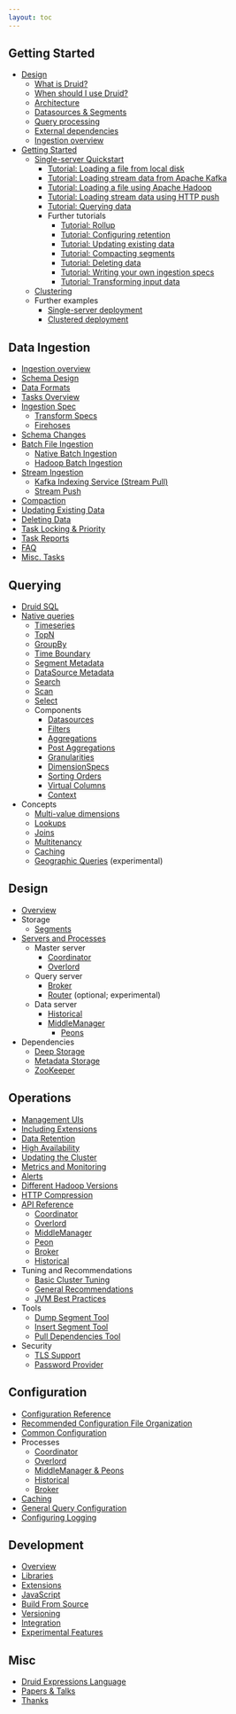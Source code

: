 ```yaml
---
layout: toc
---
```


<!--
  ~ Licensed to the Apache Software Foundation (ASF) under one
  ~ or more contributor license agreements.  See the NOTICE file
  ~ distributed with this work for additional information
  ~ regarding copyright ownership.  The ASF licenses this file
  ~ to you under the Apache License, Version 2.0 (the
  ~ "License"); you may not use this file except in compliance
  ~ with the License.  You may obtain a copy of the License at
  ~
  ~   http://www.apache.org/licenses/LICENSE-2.0
  ~
  ~ Unless required by applicable law or agreed to in writing,
  ~ software distributed under the License is distributed on an
  ~ "AS IS" BASIS, WITHOUT WARRANTIES OR CONDITIONS OF ANY
  ~ KIND, either express or implied.  See the License for the
  ~ specific language governing permissions and limitations
  ~ under the License.
  -->

## Getting Started
  * [Design](/docs/VERSION/design/index.html)
    * [What is Druid?](/docs/VERSION/design/index.html#what-is-druid)
    * [When should I use Druid?](/docs/VERSION/design/index.html#when-to-use-druid)
    * [Architecture](/docs/VERSION/design/index.html#architecture)
    * [Datasources & Segments](/docs/VERSION/design/index.html#datasources-and-segments)
    * [Query processing](/docs/VERSION/design/index.html#query-processing)
    * [External dependencies](/docs/VERSION/design/index.html#external-dependencies)
    * [Ingestion overview](/docs/VERSION/ingestion/index.html)
  * [Getting Started](/docs/VERSION/operations/getting-started.html)
    * [Single-server Quickstart](/docs/VERSION/tutorials/index.html)
      * [Tutorial: Loading a file from local disk](/docs/VERSION/tutorials/tutorial-batch.html)
      * [Tutorial: Loading stream data from Apache Kafka](/docs/VERSION/tutorials/tutorial-kafka.html)
      * [Tutorial: Loading a file using Apache Hadoop](/docs/VERSION/tutorials/tutorial-batch-hadoop.html)
      * [Tutorial: Loading stream data using HTTP push](/docs/VERSION/tutorials/tutorial-tranquility.html)
      * [Tutorial: Querying data](/docs/VERSION/tutorials/tutorial-query.html)
      * Further tutorials
        * [Tutorial: Rollup](/docs/VERSION/tutorials/tutorial-rollup.html)
        * [Tutorial: Configuring retention](/docs/VERSION/tutorials/tutorial-retention.html)
        * [Tutorial: Updating existing data](/docs/VERSION/tutorials/tutorial-update-data.html)
        * [Tutorial: Compacting segments](/docs/VERSION/tutorials/tutorial-compaction.html)
        * [Tutorial: Deleting data](/docs/VERSION/tutorials/tutorial-delete-data.html)
        * [Tutorial: Writing your own ingestion specs](/docs/VERSION/tutorials/tutorial-ingestion-spec.html)
        * [Tutorial: Transforming input data](/docs/VERSION/tutorials/tutorial-transform-spec.html)    
    * [Clustering](/docs/VERSION/tutorials/cluster.html)
    * Further examples
      * [Single-server deployment](/docs/VERSION/operations/single-server.html)
      * [Clustered deployment](/docs/VERSION/tutorials/cluster.html#fresh-deployment)

## Data Ingestion
  * [Ingestion overview](/docs/VERSION/ingestion/index.html)
  * [Schema Design](/docs/VERSION/ingestion/schema-design.html)
  * [Data Formats](/docs/VERSION/ingestion/data-formats.html)
  * [Tasks Overview](/docs/VERSION/ingestion/tasks.html)
  * [Ingestion Spec](/docs/VERSION/ingestion/ingestion-spec.html)
    * [Transform Specs](/docs/VERSION/ingestion/transform-spec.html)
    * [Firehoses](/docs/VERSION/ingestion/firehose.html)
  * [Schema Changes](/docs/VERSION/ingestion/schema-changes.html)
  * [Batch File Ingestion](/docs/VERSION/ingestion/batch-ingestion.html)
    * [Native Batch Ingestion](/docs/VERSION/ingestion/native_tasks.html)
    * [Hadoop Batch Ingestion](/docs/VERSION/ingestion/hadoop.html)
  * [Stream Ingestion](/docs/VERSION/ingestion/stream-ingestion.html)
    * [Kafka Indexing Service (Stream Pull)](/docs/VERSION/development/extensions-core/kafka-ingestion.html)
    * [Stream Push](/docs/VERSION/ingestion/stream-push.html)
  * [Compaction](/docs/VERSION/ingestion/compaction.html)
  * [Updating Existing Data](/docs/VERSION/ingestion/update-existing-data.html)
  * [Deleting Data](/docs/VERSION/ingestion/delete-data.html)
  * [Task Locking & Priority](/docs/VERSION/ingestion/locking-and-priority.html)
  * [Task Reports](/docs/VERSION/ingestion/reports.html)
  * [FAQ](/docs/VERSION/ingestion/faq.html)
  * [Misc. Tasks](/docs/VERSION/ingestion/misc-tasks.html)

## Querying
  * [Druid SQL](/docs/VERSION/querying/sql.html)
  * [Native queries](/docs/VERSION/querying/querying.html)
    * [Timeseries](/docs/VERSION/querying/timeseriesquery.html)
    * [TopN](/docs/VERSION/querying/topnquery.html)
    * [GroupBy](/docs/VERSION/querying/groupbyquery.html)
    * [Time Boundary](/docs/VERSION/querying/timeboundaryquery.html)
    * [Segment Metadata](/docs/VERSION/querying/segmentmetadataquery.html)
    * [DataSource Metadata](/docs/VERSION/querying/datasourcemetadataquery.html)
    * [Search](/docs/VERSION/querying/searchquery.html)
    * [Scan](/docs/VERSION/querying/scan-query.html)
    * [Select](/docs/VERSION/querying/select-query.html)
    * Components
      * [Datasources](/docs/VERSION/querying/datasource.html)
      * [Filters](/docs/VERSION/querying/filters.html)
      * [Aggregations](/docs/VERSION/querying/aggregations.html)
      * [Post Aggregations](/docs/VERSION/querying/post-aggregations.html)
      * [Granularities](/docs/VERSION/querying/granularities.html)
      * [DimensionSpecs](/docs/VERSION/querying/dimensionspecs.html)
      * [Sorting Orders](/docs/VERSION/querying/sorting-orders.html)
      * [Virtual Columns](/docs/VERSION/querying/virtual-columns.html)
      * [Context](/docs/VERSION/querying/query-context.html)
  * Concepts
    * [Multi-value dimensions](/docs/VERSION/querying/multi-value-dimensions.html)
    * [Lookups](/docs/VERSION/querying/lookups.html)
    * [Joins](/docs/VERSION/querying/joins.html)
    * [Multitenancy](/docs/VERSION/querying/multitenancy.html)
    * [Caching](/docs/VERSION/querying/caching.html)
    * [Geographic Queries](/docs/VERSION/development/geo.html) (experimental)

## Design
  * [Overview](/docs/VERSION/design/index.html)
  * Storage
    * [Segments](/docs/VERSION/design/segments.html)
  * [Servers and Processes](/docs/VERSION/design/processes.html)
    * Master server
      * [Coordinator](/docs/VERSION/design/coordinator.html)
      * [Overlord](/docs/VERSION/design/overlord.html)
    * Query server
      * [Broker](/docs/VERSION/design/broker.html)
      * [Router](/docs/VERSION/development/router.html) (optional; experimental)
    * Data server
      * [Historical](/docs/VERSION/design/historical.html)
      * [MiddleManager](/docs/VERSION/design/middlemanager.html)
        * [Peons](/docs/VERSION/design/peons.html)    
  * Dependencies
    * [Deep Storage](/docs/VERSION/dependencies/deep-storage.html)
    * [Metadata Storage](/docs/VERSION/dependencies/metadata-storage.html)
    * [ZooKeeper](/docs/VERSION/dependencies/zookeeper.html)

## Operations
  * [Management UIs](/docs/VERSION/operations/management-uis.html)    
  * [Including Extensions](/docs/VERSION/operations/including-extensions.html)
  * [Data Retention](/docs/VERSION/operations/rule-configuration.html)
  * [High Availability](/docs/VERSION/operations/high-availability.html)
  * [Updating the Cluster](/docs/VERSION/operations/rolling-updates.html)
  * [Metrics and Monitoring](/docs/VERSION/operations/metrics.html)
  * [Alerts](/docs/VERSION/operations/alerts.html)
  * [Different Hadoop Versions](/docs/VERSION/operations/other-hadoop.html)
  * [HTTP Compression](/docs/VERSION/operations/http-compression.html)  
  * [API Reference](/docs/VERSION/operations/api-reference.html)
      * [Coordinator](/docs/VERSION/operations/api-reference.html#coordinator)
      * [Overlord](/docs/VERSION/operations/api-reference.html#overlord)
      * [MiddleManager](/docs/VERSION/operations/api-reference.html#middlemanager)
      * [Peon](/docs/VERSION/operations/api-reference.html#peon)
      * [Broker](/docs/VERSION/operations/api-reference.html#broker)
      * [Historical](/docs/VERSION/operations/api-reference.html#historical)
  * Tuning and Recommendations
    * [Basic Cluster Tuning](/docs/VERSION/operations/basic-cluster-tuning.html)  
    * [General Recommendations](/docs/VERSION/operations/recommendations.html)
    * [JVM Best Practices](/docs/VERSION/configuration/index.html#jvm-configuration-best-practices)        
  * Tools
    * [Dump Segment Tool](/docs/VERSION/operations/dump-segment.html)
    * [Insert Segment Tool](/docs/VERSION/operations/insert-segment-to-db.html)
    * [Pull Dependencies Tool](/docs/VERSION/operations/pull-deps.html)  
  * Security
    * [TLS Support](/docs/VERSION/operations/tls-support.html)
    * [Password Provider](/docs/VERSION/operations/password-provider.html)  

## Configuration
  * [Configuration Reference](/docs/VERSION/configuration/index.html)
  * [Recommended Configuration File Organization](/docs/VERSION/configuration/index.html#recommended-configuration-file-organization)  
  * [Common Configuration](/docs/VERSION/configuration/index.html#common-configurations)
  * Processes
    * [Coordinator](/docs/VERSION/configuration/index.html#coordinator)
    * [Overlord](/docs/VERSION/configuration/index.html#overlord)
    * [MiddleManager & Peons](/docs/VERSION/configuration/index.html#middle-manager-and-peons)    
    * [Historical](/docs/VERSION/configuration/index.html#historical)
    * [Broker](/docs/VERSION/configuration/index.html#broker)
  * [Caching](/docs/VERSION/configuration/index.html#cache-configuration)
  * [General Query Configuration](/docs/VERSION/configuration/index.html#general-query-configuration)
  * [Configuring Logging](/docs/VERSION/configuration/logging.html)

## Development
  * [Overview](/docs/VERSION/development/overview.html)
  * [Libraries](/libraries.html)
  * [Extensions](/docs/VERSION/development/extensions.html)
  * [JavaScript](/docs/VERSION/development/javascript.html)
  * [Build From Source](/docs/VERSION/development/build.html)
  * [Versioning](/docs/VERSION/development/versioning.html)
  * [Integration](/docs/VERSION/development/integrating-druid-with-other-technologies.html)
  * [Experimental Features](/docs/VERSION/development/experimental.html)

## Misc
  * [Druid Expressions Language](/docs/VERSION/misc/math-expr.html)
  * [Papers & Talks](/docs/VERSION/misc/papers-and-talks.html)
  * [Thanks](/thanks.html)
